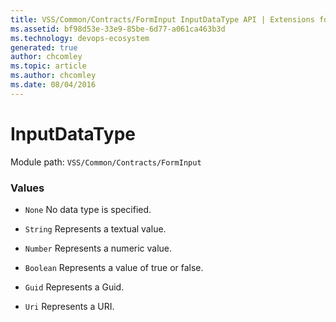 ```yaml
---
title: VSS/Common/Contracts/FormInput InputDataType API | Extensions for Azure DevOps Services
ms.assetid: bf98d53e-33e9-85be-6d77-a061ca463b3d
ms.technology: devops-ecosystem
generated: true
author: chcomley
ms.topic: article
ms.author: chcomley
ms.date: 08/04/2016
---
```


# InputDataType

Module path: `VSS/Common/Contracts/FormInput`

### Values

* `None` No data type is specified.

* `String` Represents a textual value.

* `Number` Represents a numeric value.

* `Boolean` Represents a value of true or false.

* `Guid` Represents a Guid.

* `Uri` Represents a URI.

